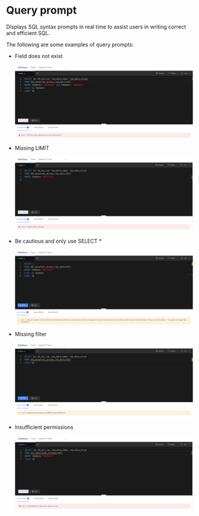 # Query prompt

Displays SQL syntax prompts in real time to assist users in writing correct and efficient SQL.

The following are some examples of query prompts:

- Field does not exist

     ![](media/16786085274967.jpg)

- Missing LIMIT

     ![](media/16786076658179.jpg)

- Be cautious and only use SELECT *

     ![](media/16786076909268.jpg)

- Missing filter

     ![](media/16786077131989.jpg)

- Insufficient permissions

     ![](media/16786084213242.jpg)